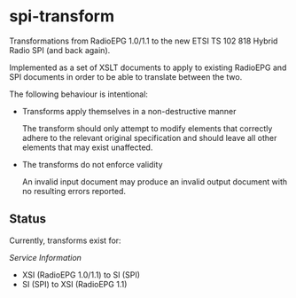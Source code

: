 # spi-transform

Transformations from RadioEPG 1.0/1.1 to the new ETSI TS 102 818 Hybrid Radio
SPI (and back again).

Implemented as a set of XSLT documents to apply to existing RadioEPG and SPI
documents in order to be able to translate between the two.

The following behaviour is intentional:

* Transforms apply themselves in a non-destructive manner

  The transform should only attempt to modify elements that correctly adhere to
  the relevant original specification and should leave all other elements that
  may exist unaffected.

* The transforms do not enforce validity

  An invalid input document may produce an invalid output document with no
  resulting errors reported.

## Status

Currently, transforms exist for:

*Service Information*

* XSI (RadioEPG 1.0/1.1) to SI (SPI) 
* SI (SPI) to XSI (RadioEPG 1.1)
